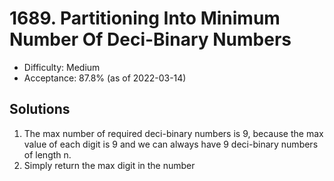 # 1689. Partitioning Into Minimum Number Of Deci-Binary Numbers
- Difficulty: Medium
- Acceptance: 87.8% (as of 2022-03-14)

## Solutions

1. The max number of required deci-binary numbers is 9, because the max value of each digit is 9 and we can always have 9 deci-binary numbers of length n.
1. Simply return the max digit in the number
